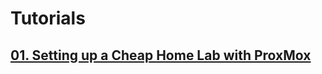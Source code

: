 # Tutorials

## [01. Setting up a Cheap Home Lab with ProxMox](/01_setting_up_a_cheap_home_lab_with_proxmox/README.md)